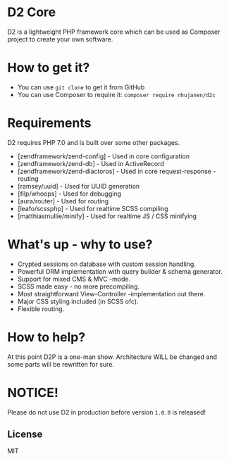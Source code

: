 # D2 Core

D2 is a lightweight PHP framework core which can be used as Composer project to 
create your own software.

# How to get it?

  - You can use `git clone` to get it from GitHub
  - You can use Composer to require it:
    `composer require nhujanen/d2c`

# Requirements

D2 requires PHP 7.0 and is built over some other packages.

* [zendframework/zend-config] - Used in core configuration
* [zendframework/zend-db] - Used in ActiveRecord
* [zendframework/zend-diactoros] - Used in core request-response -routing
* [ramsey/uuid] - Used for UUID generation
* [filp/whoops] - Used for debugging
* [aura/router] - Used for routing
* [leafo/scssphp] - Used for realtime SCSS compiling
* [matthiasmullie/minify] - Used for realtime JS / CSS minifying

# What's up - why to use?

* Crypted sessions on database with custom session handling.
* Powerful ORM implementation with query builder & schema generator.
* Support for mixed CMS & MVC -mode.
* SCSS made easy - no more precompiling.
* Most straightforward View-Controller -implementation out there.
* Major CSS styling included (in SCSS ofc).
* Flexible routing.

# How to help?

At this point D2P is a one-man show. Architecture WILL be changed and some parts
will be rewritten for sure.

# NOTICE!

Please do not use D2 in production before version `1.0.0` is released!

License
----

MIT